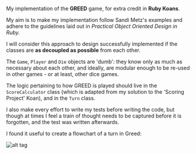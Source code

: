 My implementation of the **GREED** game, for extra credit in **Ruby Koans**.

My aim is to make my implementation follow Sandi Metz's examples and adhere to the guidelines laid out in *Practical Object Oriented Design in Ruby.*

I will consider this approach to design successfully implemented if the classes are **as decoupled as possible** from each other.

The `Game`, `Player` and `Die` objects are 'dumb': they know only as much as necessary about each other, and ideally, are modular enough to be re-used in other games - or at least, other dice games.

The logic pertaining to how GREED is played should live in the `ScoreCalculator` class (which is adapted from my solution to the 'Scoring Project' Koan), and in the `Turn` class.

I also make every effort to write my tests before writing the code, but though at times I feel a train of thought needs to be captured before it is forgotten, and the test was written afterwards.

I found it useful to create a flowchart of a turn in Greed:

![alt tag](http://i.imgur.com/I9NIEFm.png)